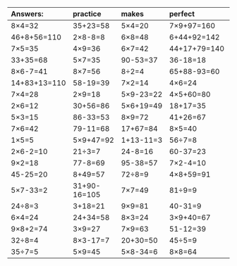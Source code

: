 | Answers: | practice | makes | perfect | ! |
| :--- | :--- | :--- | :--- | :--- |
| 8×4=32 | 35+23=58 | 5×4=20 | 7×9+97=160 | 80+14=94 | 
| 46+8+56=110 | 2×8-8=8 | 6×8=48 | 6+44+92=142 | 4×7=28 | 
| 7×5=35 | 4×9=36 | 6×7=42 | 44+17+79=140 | 27+15-32=10 | 
| 33+35=68 | 5×7=35 | 90-53=37 | 36-18=18 | 48÷8=6 | 
| 8×6-7=41 | 8×7=56 | 8÷2=4 | 65+88-93=60 | 96-78=18 | 
| 14+83+13=110 | 58-19=39 | 7×2=14 | 4×6=24 | 9×4=36 | 
| 7×4=28 | 2×9=18 | 5×9-23=22 | 4×5+60=80 | 2×5=10 | 
| 2×6=12 | 30+56=86 | 5×6+19=49 | 18+17=35 | 59-31=28 | 
| 5×3=15 | 86-33=53 | 8×9=72 | 41+26=67 | 7×9+72=135 | 
| 7×6=42 | 79-11=68 | 17+67=84 | 8×5=40 | 23-15=8 | 
| 1×5=5 | 5×9+47=92 | 1+13-11=3 | 56÷7=8 | 99-19=80 | 
| 2×6-2=10 | 21÷3=7 | 24-8=16 | 60-37=23 | 41+54+21=116 | 
| 9×2=18 | 77-8=69 | 95-38=57 | 7×2-4=10 | 7×8=56 | 
| 45-25=20 | 8+49=57 | 72÷8=9 | 4×8+59=91 | 8×2+46=62 | 
| 5×7-33=2 | 31+90-16=105 | 7×7=49 | 81÷9=9 | 2×2+78=82 | 
| 24÷8=3 | 3+18=21 | 9×9=81 | 40-31=9 | 5×3-13=2 | 
| 6×4=24 | 24+34=58 | 8×3=24 | 3×9+40=67 | 5×3+48=63 | 
| 9×8+2=74 | 3×9=27 | 7×9=63 | 51-12=39 | 2×3=6 | 
| 32÷8=4 | 8×3-17=7 | 20+30=50 | 45÷5=9 | 71+88+60=219 | 
| 35÷7=5 | 5×9=45 | 5×8-34=6 | 8×8=64 | 6×2=12 | 
